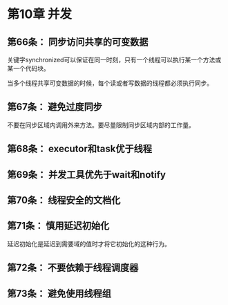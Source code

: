 
# 第10章 并发

## 第66条： 同步访问共享的可变数据

关键字synchronized可以保证在同一时刻，只有一个线程可以执行某一个方法或某一个代码块。

当多个线程共享可变数据的时候，每个读或者写数据的线程都必须执行同步。

## 第67条： 避免过度同步

不要在同步区域内调用外来方法。要尽量限制同步区域内部的工作量。

## 第68条： executor和task优于线程

## 第69条： 并发工具优先于wait和notify

## 第70条： 线程安全的文档化

## 第71条： 慎用延迟初始化

延迟初始化是延迟到需要域的值时才将它初始化的这种行为。

## 第72条： 不要依赖于线程调度器

## 第73条： 避免使用线程组

